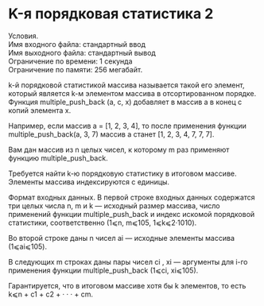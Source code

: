 # K-я порядковая статистика 2

Условия.  
Имя входного файла: стандартный ввод  
Имя выходного файла: стандартный вывод  
Ограничение по времени: 1 секунда  
Ограничение по памяти: 256 мегабайт. 

k-й порядковой статистикой массива называется такой его элемент, который является k-м элементом массива в отсортированном порядке.  
Функция multiple_push_back (a, c, x) добавляет в массив a в конец c копий элемента x.  

Например, если массив a = [1, 2, 3, 4], то после применения функции multiple_push_back(a, 3, 7) массив a станет [1, 2, 3, 4, 7, 7, 7].  

Вам дан массив из n целых чисел, к которому m раз применяют функцию multiple_push_back.  

Требуется найти k-ю порядковую статистику в итоговом массиве. Элементы массива индексируются с единицы.  


Формат входных данных. 
В первой строке входных данных содержатся три целых числа n, m и k — исходный размер массива, число применений функции multiple_push_back и индекс искомой порядковой статистики, соответственно (1⩽n, m⩽105, 1⩽k⩽2·1010).  

Во второй строке даны n чисел ai — исходные элементы массива (1⩽ai⩽105).  

В следующих m строках даны пары чисел ci , xi — аргументы для i-го применения функции multiple_push_back (1⩽ci, xi⩽105).  

Гарантируется, что в итоговом массиве хотя бы k элементов, то есть k⩽n + c1 + c2 + · · · + cm.  
